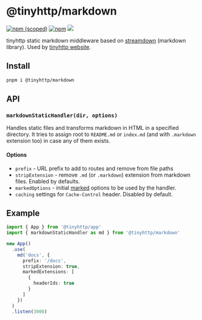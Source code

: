 # @tinyhttp/markdown

[![npm (scoped)](https://img.shields.io/npm/v/@tinyhttp/markdown?style=flat-square)](https://npmjs.com/package/@tinyhttp/markdown) [![npm](https://img.shields.io/npm/dt/@tinyhttp/markdown?style=flat-square)](https://npmjs.com/package/@tinyhttp/markdown) [![](https://img.shields.io/badge/website-visit-hotpink?style=flat-square)](https://tinyhttp.v1rtl.site/mw/markdown)

tinyhttp static markdown middleware based on [streamdown](https://github.com/talentlessguy/streamdown) (markdown library). Used by [tinyhttp website](https://tinyhttp.v1rtl.site).

## Install

```sh
pnpm i @tinyhttp/markdown
```

## API

### `markdownStaticHandler(dir, options)`

Handles static files and transforms markdown in HTML in a specified directory. It tries to assign root to `README.md` or `index.md` (and with `.markdown` extension too) in case any of them exists.

#### Options

- `prefix` - URL prefix to add to routes and remove from file paths
- `stripExtension` - remove `.md` (or `.markdown`) extension from markdown files. Enabled by defaults.
- `markedOptions` - initial [marked](https://github.com/markedjs/marked) options to be used by the handler.
- `caching` settings for `Cache-Control` header. Disabled by default.

## Example

```ts
import { App } from '@tinyhttp/app'
import { markdownStaticHandler as md } from '@tinyhttp/markdown'

new App()
  .use(
    md('docs', {
      prefix: '/docs',
      stripExtension: true,
      markedExtensions: [
        {
          headerIds: true
        }
      ]
    })
  )
  .listen(3000)
```
